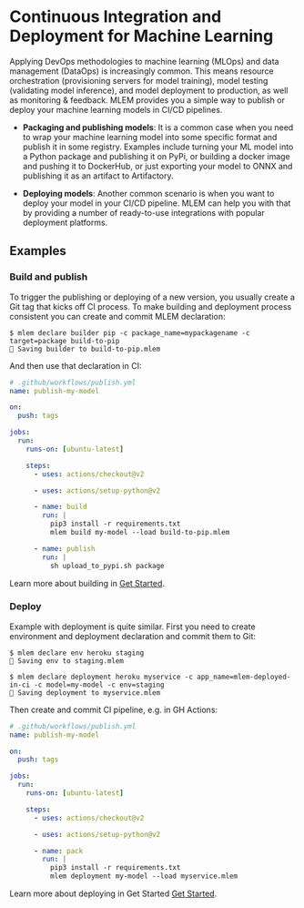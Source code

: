 # Continuous Integration and Deployment for Machine Learning

Applying DevOps methodologies to machine learning (MLOps) and data management
(DataOps) is increasingly common. This means resource orchestration
(provisioning servers for model training), model testing (validating model
inference), and model deployment to production, as well as monitoring &
feedback. MLEM provides you a simple way to publish or deploy your machine
learning models in CI/CD pipelines.

- **Packaging and publishing models**: It is a common case when you need to wrap
  your machine learning model into some specific format and publish it in some
  registry. Examples include turning your ML model into a Python package and
  publishing it on PyPi, or building a docker image and pushing it to DockerHub,
  or just exporting your model to ONNX and publishing it as an artifact to
  Artifactory.

- **Deploying models**: Another common scenario is when you want to deploy your
  model in your CI/CD pipeline. MLEM can help you with that by providing a
  number of ready-to-use integrations with popular deployment platforms.

## Examples

### Build and publish

To trigger the publishing or deploying of a new version, you usually create a
Git tag that kicks off CI process. To make building and deployment process
consistent you can create and commit MLEM declaration:

```cli
$ mlem declare builder pip -c package_name=mypackagename -c target=package build-to-pip
💾 Saving builder to build-to-pip.mlem
```

And then use that declaration in CI:

```yaml
# .github/workflows/publish.yml
name: publish-my-model

on:
  push: tags

jobs:
  run:
    runs-on: [ubuntu-latest]

    steps:
      - uses: actions/checkout@v2

      - uses: actions/setup-python@v2

      - name: build
        run: |
          pip3 install -r requirements.txt
          mlem build my-model --load build-to-pip.mlem

      - name: publish
        run: |
          sh upload_to_pypi.sh package
```

Learn more about building in [Get Started](/doc/get-started/building).

### Deploy

Example with deployment is quite similar. First you need to create environment
and deployment declaration and commit them to Git:

```cli
$ mlem declare env heroku staging
💾 Saving env to staging.mlem

$ mlem declare deployment heroku myservice -c app_name=mlem-deployed-in-ci -c model=my-model -c env=staging
💾 Saving deployment to myservice.mlem
```

Then create and commit CI pipeline, e.g. in GH Actions:

```yaml
# .github/workflows/publish.yml
name: publish-my-model

on:
  push: tags

jobs:
  run:
    runs-on: [ubuntu-latest]

    steps:
      - uses: actions/checkout@v2

      - uses: actions/setup-python@v2

      - name: pack
        run: |
          pip3 install -r requirements.txt
          mlem deployment my-model --load myservice.mlem
```

Learn more about deploying in Get Started [Get Started](/doc/get-started/deploying).
